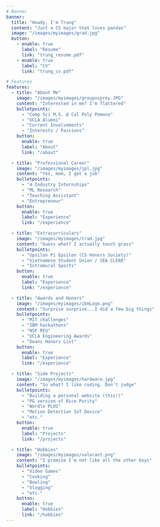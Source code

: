 ```yaml
---
# Banner
banner:
  title: "Howdy, I'm Trung"
  content: "Just a CS major that loves pandas"
  image: "/images/myimages/grad.jpg"
  button:
    - enable: true
      label: "Resume"
      link: "trung_resume.pdf"
    - enable: true
      label: "CV"
      link: "trung_cv.pdf"

# Features
features:
  - title: "About Me"
    image: "/images/myimages/grouposprey.JPG"
    content: "Interested in me? I'm flattered"
    bulletpoints:
      - "Comp Sci M.S. @ Cal Poly Pomona"
      - "UCLA Alumni"
      - "Current Involvements"
      - "Interests / Passions"
    button:
      enable: true
      label: "About"
      link: "/about"

  - title: "Professional Career"
    image: "/images/myimages/jpl.jpg"
    content: "Yes, mom, I got a job"
    bulletpoints:
      - "4 Industry Internships"
      - "ML Research"
      - "Teaching Assistant"
      - "Entrepreneur"
    button:
      enable: true
      label: "Experience"
      link: "/experience"

  - title: "Extracurriculars"
    image: "/images/myimages/trad.jpg"
    content: "Guess what? I actually touch grass"
    bulletpoints:
      - "Upsilon Pi Epsilon (CS Honors Society)"
      - "Vietnamese Student Union / SEA CLEAR"
      - "Intramural Sports"
    button:
      enable: true
      label: "Experience"
      link: "/experience"

  - title: "Awards and Honors"
    image: "/images/myimages/ibmLogo.png"
    content: "Surprise surprise...I did a few big things"
    bulletpoints:
      - "MIT challenges"
      - "IBM hackathons"
      - "NSF REU"
      - "UCLA Engineering Awards"
      - "Deans Honors List"
    button:
      enable: true
      label: "Experience"
      link: "/experience"

  - title: "Side Projects"
    image: "/images/myimages/hardware.jpg"
    content: "So what? I like coding. Don't judge"
    bulletpoints:
      - "Building a personal website (this!)"
      - "PG version of Rice Purity"
      - "Wordle PLUS"
      - "Motion Detection IoT Device"
      - "etc."
    button:
      enable: true
      label: "Projects"
      link: "/projects"

  - title: "Hobbies"
    image: "/images/myimages/valorant.png"
    content: "I promise I'm not like all the other boys"
    bulletpoints:
      - "Video Games"
      - "Cooking"
      - "Bowling"
      - "Vlogging"
      - "etc."
    button:
      enable: true
      label: "Hobbies"
      link: "/hobbies"
---
```


